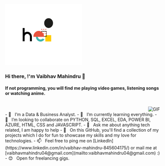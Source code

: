 <img src="https://github.com/vaibhavmahindru/vaibhavmahindru/blob/master/hello.gif" alt="alt text" width="250" height="200" />

### Hi there, !'m Vaibhav Mahindru 👋

#### If not programming, you will find me playing video games, listening songs or watching anime.
<br>
<img align="right" alt="GIF" src="https://media.giphy.com/media/ZVik7pBtu9dNS/giphy.gif"  />
<br>
- 🔭 &nbsp; I’m a Data & Business Analyst.
- 🧠 &nbsp; I’m currently learning everything.
- 🤝 &nbsp; I’m looking to collaborate on PYTHON, SQL, EXCEL, EDA, POWER BI, AZURE, HTML, CSS and JAVASCRIPT.
- 💬 &nbsp; Ask me about anything tech related, I am happy to help
- 🌱 &nbsp; On this GitHub, you'll find a collection of my projects which I do for fun to showcase my skills and my love for technologies.
- 📫 &nbsp; Feel free to ping me on [LinkedIn](https://www.linkedin.com/in/vaibhav-mahindru-845604175/) or mail me at [vaibhavmahindru04@gmail.com](mailto:vaibhavmahindru04@gmail.com) :)
- 😊 &nbsp; Open for freelancing gigs.

<br><br><br>


<br><br><br>

